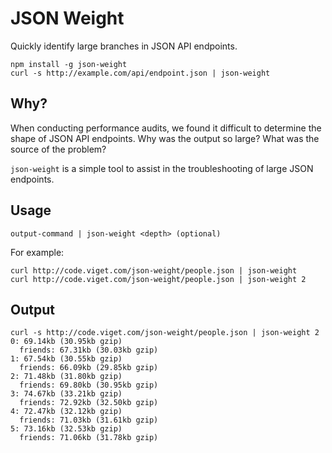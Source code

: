 # JSON Weight

Quickly identify large branches in JSON API endpoints.

```
npm install -g json-weight
curl -s http://example.com/api/endpoint.json | json-weight
```

## Why?

When conducting performance audits, we found it difficult to determine
the shape of JSON API endpoints. Why was the output so large? What was
the source of the problem?

`json-weight` is a simple tool to assist in the troubleshooting of
large JSON endpoints.

## Usage

```
output-command | json-weight <depth> (optional)
```

For example:

```
curl http://code.viget.com/json-weight/people.json | json-weight
curl http://code.viget.com/json-weight/people.json | json-weight 2
```

## Output

```
curl -s http://code.viget.com/json-weight/people.json | json-weight 2
0: 69.14kb (30.95kb gzip)
  friends: 67.31kb (30.03kb gzip)
1: 67.54kb (30.55kb gzip)
  friends: 66.09kb (29.85kb gzip)
2: 71.48kb (31.80kb gzip)
  friends: 69.80kb (30.95kb gzip)
3: 74.67kb (33.21kb gzip)
  friends: 72.92kb (32.50kb gzip)
4: 72.47kb (32.12kb gzip)
  friends: 71.03kb (31.61kb gzip)
5: 73.16kb (32.53kb gzip)
  friends: 71.06kb (31.78kb gzip)
```

